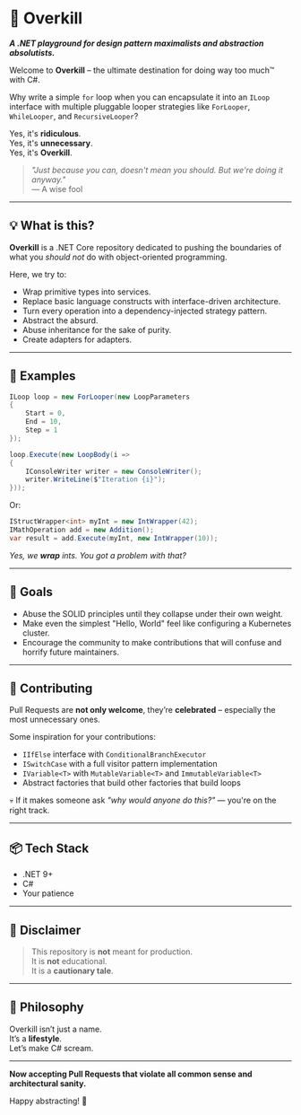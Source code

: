 # 🚀 Overkill

**_A .NET playground for design pattern maximalists and abstraction absolutists._**

Welcome to **Overkill** – the ultimate destination for doing way too much™ with C#.

Why write a simple `for` loop when you can encapsulate it into an `ILoop` interface with multiple pluggable looper strategies like `ForLooper`, `WhileLooper`, and `RecursiveLooper`?

Yes, it's **ridiculous**.  
Yes, it's **unnecessary**.  
Yes, it's **Overkill**.

> _"Just because you can, doesn't mean you should. But we're doing it anyway."_  
> — A wise fool

---

## 💡 What is this?

**Overkill** is a .NET Core repository dedicated to pushing the boundaries of what you *should not* do with object-oriented programming.

Here, we try to:
- Wrap primitive types into services.
- Replace basic language constructs with interface-driven architecture.
- Turn every operation into a dependency-injected strategy pattern.
- Abstract the absurd.
- Abuse inheritance for the sake of purity.
- Create adapters for adapters.

---

## 🧪 Examples

```csharp
ILoop loop = new ForLooper(new LoopParameters
{
    Start = 0,
    End = 10,
    Step = 1
});

loop.Execute(new LoopBody(i =>
{
    IConsoleWriter writer = new ConsoleWriter();
    writer.WriteLine($"Iteration {i}");
}));
```

Or:

```csharp
IStructWrapper<int> myInt = new IntWrapper(42);
IMathOperation add = new Addition();
var result = add.Execute(myInt, new IntWrapper(10));
```

_Yes, we **wrap** ints. You got a problem with that?_

---

## 🎯 Goals

- Abuse the SOLID principles until they collapse under their own weight.
- Make even the simplest "Hello, World" feel like configuring a Kubernetes cluster.
- Encourage the community to make contributions that will confuse and horrify future maintainers.

---

## 🤝 Contributing

Pull Requests are **not only welcome**, they’re **celebrated** – especially the most unnecessary ones.

Some inspiration for your contributions:
- `IIfElse` interface with `ConditionalBranchExecutor`
- `ISwitchCase` with a full visitor pattern implementation
- `IVariable<T>` with `MutableVariable<T>` and `ImmutableVariable<T>`
- Abstract factories that build other factories that build loops

💀 If it makes someone ask _"why would anyone do this?"_ — you're on the right track.

---

## 📦 Tech Stack

- .NET 9+
- C#
- Your patience

---

## 🚧 Disclaimer

> This repository is **not** meant for production.  
> It is **not** educational.  
> It is a **cautionary tale**.

---

## 🧠 Philosophy

Overkill isn’t just a name.  
It’s a **lifestyle**.  
Let’s make C# scream.

---

**Now accepting Pull Requests that violate all common sense and architectural sanity.**

Happy abstracting! 🎉
